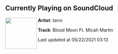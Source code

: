 ## Currently Playing on SoundCloud

[<img align="left" width="100" src="https://i1.sndcdn.com/artworks-000634615690-0rmek4-t500x500.jpg">](https://soundcloud.com/tarroofficial/blood-moon-ft-micah?in=saxurn/sets/lego-eggo)

**Artist**: tarro 

**Track**: Blood Moon Ft. Micah Martin

Last updated at 05/22/2021 03:13
